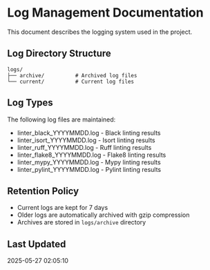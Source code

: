 # Log Management Documentation

This document describes the logging system used in the project.

## Log Directory Structure

```
logs/
├── archive/          # Archived log files
└── current/          # Current log files
```

## Log Types

The following log files are maintained:

- linter_black_YYYYMMDD.log - Black linting results
- linter_isort_YYYYMMDD.log - Isort linting results
- linter_ruff_YYYYMMDD.log - Ruff linting results
- linter_flake8_YYYYMMDD.log - Flake8 linting results
- linter_mypy_YYYYMMDD.log - Mypy linting results
- linter_pylint_YYYYMMDD.log - Pylint linting results

## Retention Policy

- Current logs are kept for 7 days
- Older logs are automatically archived with gzip compression
- Archives are stored in `logs/archive` directory

## Last Updated
2025-05-27 02:05:10

